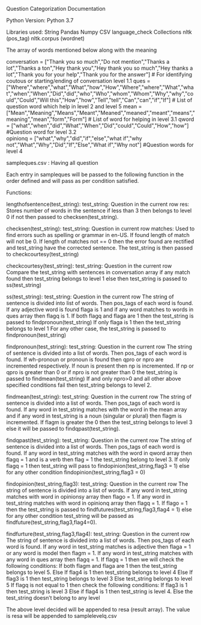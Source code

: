 Question Categorization Documentation

Python Version: Python 3.7

Libraries used: 
String
Pandas
Numpy 
CSV
language_check 
Collections
nltk (pos_tag)
nltk.corpus (wordnet)

The array of words mentioned below along with the meaning 

conversation = ["Thank you so much","Do not mention","Thanks a lot","Thanks a ton","Hey thank you","Hey thank you so much","Hey thanks a lot","Thank you for your help","Thank you for the answer"] # For identifying coutous or starting/ending of conversation level 1.1
ques = ["Where","where","what","What","how","How","Where","where","What","what","when","When","Did","did","who","Who","whom","Whom","Why","why","could","Could","Will this","How","how","Tell","tell","Can","can","if","If"] # List of question word which help in level 2 and level 5
mean = ["Mean","Meaning","Means","Meant","Meaned","meaned","meant","means","meaning","mean","form","Form"] # List of word for helping in level 3.1
qword = ["what","when","did","What","When","Did","could","Could","How","how"] #Question word for level  3.2  
opinionq = ["what","why","did","if","else","what if","why not","What","Why","Did","If","Else","What if","Why not"] #Question words for level 4


sampleques.csv : Having all question 

Each entry in sampleques will be passed to the following function in the order defined and will pass as per condition satisfied.



Functions:

lengthofsentence(test_string):
test_string: Question in the current row
res: Stores number of words in the sentence if less than 3 then belongs to level 0 if not then passed to checksen(test_string).

checksen(test_string):
test_string: Question in current row
matches: Used to find errors such as spelling or grammar in en-US. If found length of match will not be 0.
If length of matches not == 0 then the error found are rectified and test_string have the corrected sentence.
The test_string is then passed to checkcourtesy(test_string)

checkcourtesy(test_string):
test_string: Question in the current row
Compare the test_string with sentences in conversation array if any match found then test_string belongs to level 1 else then test_string is passed to ss(test_string)

ss(test_string):
test_string: Question in the current row
The string of sentence is divided into list of words. Then pos_tags of each word is found.
If any adjective word is found flaga is 1 and if any word matches to words in ques array then flagq is 1.
If both flagq and flaga are 1 then the test_string is passed to findpronoun(test_string)
If only flaga is 1 then the test_string belongs to level 1 
For any other case, the test_string is passed to findpronoun(test_string)

findpronoun(test_string):
test_string: Question in the current row
The string of sentence is divided into a list of words. Then pos_tags of each word is found.
If wh-pronoun or pronoun is found then qpro or npro are incremented respectively. If noun is present then np is incremented.
If np or qpro is greater than 0 or if npro is not greater than 0 the test_string is passed to findmean(test_string)
If and only npro>0 and all other above specified conditions fail then test_string belongs to level 2.

findmean(test_string):
test_string: Question in the current row
The string of sentence is divided into a list of words. Then pos_tags of each word is found.
If any word in test_string matches with the word in the mean array and if any word in test_string is a noun (singular or plural) then flagm is incremented.
If flagm is greater the 0 then the test_string belongs to level 3 else it will be passed to findqpast(test_string).

findqpast(test_string):
test_string: Question in the current row
The string of sentence is divided into a list of words. Then pos_tags of each word is found.
If any word in test_string matches with the word in qword array then flagq = 1 and is a verb then flag = 1 the test_string belong to level 3.
If only flagq = 1 then test_string will pass to findopinion(test_string,flag3 = 1) else
for any other condition findopinion(test_string,flag3 = 0)

findopinion(test_string,flag3):
test_string: Question in the current row
The string of sentence is divided into a list of words. 
If any word in test_string matches with word in opinionsy array then flago = 1.
If any word in test_string matches with word in opinionq array then flagq = 1.
If flago = 1 then the test_string is passed to findfutures(test_string,flag3,flag4 = 1) else for any other condition test_string will be passed as findfuture(test_string,flag3,flag4=0).

findfurture(test_string,flag3,flag4):
test_string: Question in the current row
The string of sentence is divided into a list of words. Then pos_tags of each word is found.
If any word in test_string matches is adjective then flaga = 1 or any word is model then flagm = 1.
If any word in test_string matches with any word in ques array then flagq = 1.
If flagq = 1 then we will check the following conditions:
If both flagm and flaga are 1 then the test_string belongs to level 5.
  Else If flag4 is 1 then test_string belongs to level 4
  Else If flag3 is 1 then test_string belongs to level 3
  Else test_string belongs to level 5
If flagq is not equal to 1 then check the following conditions:
  If flag3 is 1 then test_string is level 3
  Else if flag4 is 1 then test_string is level 4.
  Else the test_string doesn’t belong to any level 

The above level decided will be appended to resa (result array).
The value is resa will be appended to samplelevelq.csv


 






